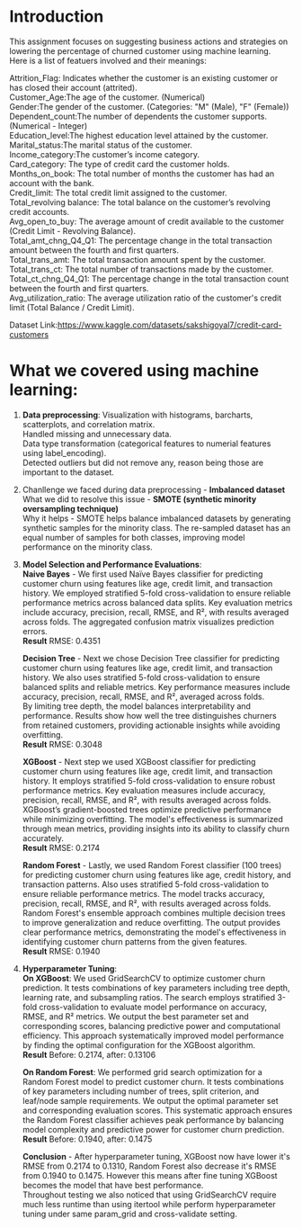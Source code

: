 # Introduction

This assignment focuses on suggesting business actions and strategies on lowering the percentage of churned customer using machine learning. <br>
Here is a list of featuers involved and their meanings:

Attrition_Flag: Indicates whether the customer is an existing customer or has closed their account (attrited).<br>
Customer_Age:The age of the customer. (Numerical)<br>
Gender:The gender of the customer. (Categories: "M" (Male), "F" (Female))<br>
Dependent_count:The number of dependents the customer supports. (Numerical - Integer)<br>
Education_level:The highest education level attained by the customer. <br>
Marital_status:The marital status of the customer.<br>
Income_category:The customer’s income category.<br>
Card_category: The type of credit card the customer holds.<br>
Months_on_book: The total number of months the customer has had an account with the bank.<br>
Credit_limit: The total credit limit assigned to the customer.<br>
Total_revolving balance: The total balance on the customer’s revolving credit accounts.<br>
Avg_open_to_buy: The average amount of credit available to the customer (Credit Limit - Revolving Balance).<br>
Total_amt_chng_Q4_Q1: The percentage change in the total transaction amount between the fourth and first quarters.<br>
Total_trans_amt: The total transaction amount spent by the customer.<br>
Total_trans_ct: The total number of transactions made by the customer.<br>
Total_ct_chng_Q4_Q1: The percentage change in the total transaction count between the fourth and first quarters.<br>
Avg_utilization_ratio: The average utilization ratio of the customer's credit limit (Total Balance / Credit Limit).<br>

Dataset Link:https://www.kaggle.com/datasets/sakshigoyal7/credit-card-customers

# What we covered using machine learning:

1. **Data preprocessing**:
   Visualization with histograms, barcharts, scatterplots, and correlation matrix.<br>
   Handled missing and unnecessary data.<br>
   Data type transformation (categorical features to numerial features using label_encoding).<br>
   Detected outliers but did not remove any, reason being those are important to the dataset.<br>
2. Chanllenge we faced during data preprocessing - **Imbalanced dataset**<br>
   What we did to resolve this issue - **SMOTE (synthetic minority oversampling technique)**<br>
   Why it helps - SMOTE helps balance imbalanced datasets by generating synthetic samples for the minority class. The re-sampled dataset has an equal number of samples for both classes, improving model performance on the minority class.
   
3. **Model Selection and Performance Evaluations**:<br>
   **Naive Bayes** - We first used Naïve Bayes classifier for predicting customer churn using features like age, credit limit, and transaction history. We employed stratified 5-fold cross-validation to ensure reliable performance metrics across balanced data splits. Key evaluation metrics include accuracy, precision, recall, RMSE, and R², with results averaged across folds. The aggregated confusion matrix visualizes prediction errors.<br>
   **Result** RMSE: 0.4351

   **Decision Tree** - Next we chose Decision Tree classifier for predicting customer churn using features like age, credit limit, and transaction history. We also uses stratified 5-fold cross-validation to ensure balanced splits and reliable metrics. Key performance measures include accuracy, precision, recall, RMSE, and R², averaged across folds. <br>
   By limiting tree depth, the model balances interpretability and performance. Results show how well the tree distinguishes churners from retained customers, providing actionable insights while avoiding overfitting.<br>
   **Result** RMSE: 0.3048
   
   **XGBoost** - Next step we used XGBoost classifier for predicting customer churn using features like age, credit limit, and transaction history. It employs stratified 5-fold cross-validation to ensure robust performance metrics. Key evaluation measures include accuracy, precision, recall, RMSE, and R², with results averaged across folds. <br>
   XGBoost’s gradient-boosted trees optimize predictive performance while minimizing overfitting. The model's effectiveness is summarized through mean metrics, providing insights into its ability to classify churn accurately.<br>
   **Result** RMSE: 0.2174
   
   **Random Forest** - Lastly, we used Random Forest classifier (100 trees) for predicting customer churn using features like age, credit history, and transaction patterns. Also uses stratified 5-fold cross-validation to ensure reliable performance metrics. The model tracks accuracy, precision, recall, RMSE, and R², with results averaged across folds. <br>
   Random Forest's ensemble approach combines multiple decision trees to improve generalization and reduce overfitting. The output provides clear performance metrics, demonstrating the model's effectiveness in identifying customer churn patterns from the given features.<br>
   **Result** RMSE: 0.1940
   
5. **Hyperparameter Tuning**:<br>
   **On XGBoost**: We used GridSearchCV to optimize customer churn prediction. It tests combinations of key parameters including tree depth, learning rate, and subsampling ratios. The search employs stratified 3-fold cross-validation to evaluate model performance on accuracy, RMSE, and R² metrics. We output the best parameter set and corresponding scores, balancing predictive power and computational efficiency. This approach systematically improved model performance by finding the optimal configuration for the XGBoost algorithm.<br>
   **Result** Before: 0.2174, after: 0.13106
   
   **On Random Forest**: We performed grid search optimization for a Random Forest model to predict customer churn. It tests combinations of key parameters including number of trees, split criterion, and leaf/node sample requirements. We output the optimal parameter set and corresponding evaluation scores. This systematic approach ensures the Random Forest classifier achieves peak performance by balancing model complexity and predictive power for customer churn prediction.<br>
   **Result** Before: 0.1940, after: 0.1475

   **Conclusion** - After hyperparameter tuning, XGBoost now have lower it's RMSE from 0.2174 to 0.1310, Random Forest also decrease it's RMSE from 0.1940 to 0.1475. However this means after fine tuning XGBoost becomes the model that have best performance. <br>
  Throughout testing we also noticed that using GridSearchCV require much less runtime than using itertool while perform hyperparameter tuning under same param_grid and cross-validate setting.




















   
